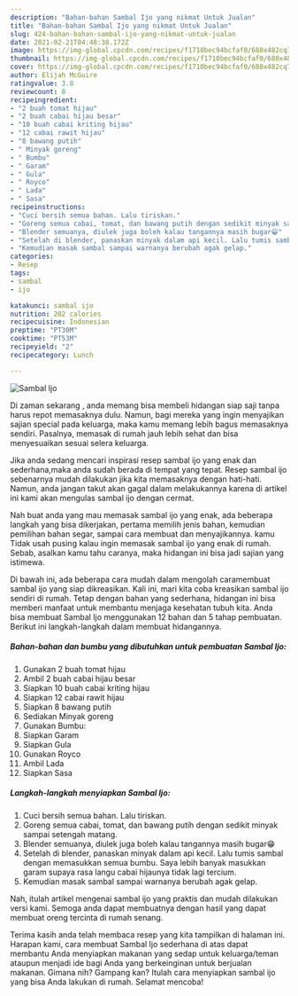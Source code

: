 ```yaml
---
description: "Bahan-bahan Sambal Ijo yang nikmat Untuk Jualan"
title: "Bahan-bahan Sambal Ijo yang nikmat Untuk Jualan"
slug: 424-bahan-bahan-sambal-ijo-yang-nikmat-untuk-jualan
date: 2021-02-21T04:48:38.172Z
image: https://img-global.cpcdn.com/recipes/f1710bec94bcfaf0/680x482cq70/sambal-ijo-foto-resep-utama.jpg
thumbnail: https://img-global.cpcdn.com/recipes/f1710bec94bcfaf0/680x482cq70/sambal-ijo-foto-resep-utama.jpg
cover: https://img-global.cpcdn.com/recipes/f1710bec94bcfaf0/680x482cq70/sambal-ijo-foto-resep-utama.jpg
author: Elijah McGuire
ratingvalue: 3.8
reviewcount: 8
recipeingredient:
- "2 buah tomat hijau"
- "2 buah cabai hijau besar"
- "10 buah cabai kriting hijau"
- "12 cabai rawit hijau"
- "8 bawang putih"
- " Minyak goreng"
- " Bumbu"
- " Garam"
- " Gula"
- " Royco"
- " Lada"
- " Sasa"
recipeinstructions:
- "Cuci bersih semua bahan. Lalu tiriskan."
- "Goreng semua cabai, tomat, dan bawang putih dengan sedikit minyak sampai setengah matang."
- "Blender semuanya, diulek juga boleh kalau tangannya masih bugar😁"
- "Setelah di blender, panaskan minyak dalam api kecil. Lalu tumis sambal dengan memasukkan semua bumbu. Saya lebih banyak masukkan garam supaya rasa langu cabai hijaunya tidak lagi tercium."
- "Kemudian masak sambal sampai warnanya berubah agak gelap."
categories:
- Resep
tags:
- sambal
- ijo

katakunci: sambal ijo 
nutrition: 202 calories
recipecuisine: Indonesian
preptime: "PT30M"
cooktime: "PT53M"
recipeyield: "2"
recipecategory: Lunch

---
```



![Sambal Ijo](https://img-global.cpcdn.com/recipes/f1710bec94bcfaf0/680x482cq70/sambal-ijo-foto-resep-utama.jpg)

Di zaman  sekarang , anda memang bisa membeli hidangan siap saji tanpa harus repot memasaknya dulu. Namun, bagi mereka yang ingin menyajikan sajian special pada keluarga, maka kamu memang lebih bagus memasaknya sendiri. Pasalnya, memasak di rumah jauh lebih sehat dan bisa menyesuaikan sesuai selera keluarga.

Jika anda sedang mencari inspirasi resep sambal ijo yang enak dan sederhana,maka anda sudah berada di tempat yang tepat. Resep sambal ijo  sebenarnya mudah dilakukan jika kita memasaknya dengan hati-hati. Namun, anda jangan takut akan gagal dalam melakukannya 
karena di artikel ini kami akan mengulas sambal ijo dengan cermat.  



Nah buat anda yang mau memasak sambal ijo yang enak, ada beberapa langkah yang bisa dikerjakan, pertama memilih jenis bahan, kemudian pemilihan bahan segar, sampai cara membuat dan menyajikannya. kamu Tidak usah pusing kalau ingin memasak sambal ijo yang enak di rumah. Sebab, asalkan kamu  tahu caranya, maka hidangan ini bisa jadi sajian yang istimewa.

Di bawah ini, ada beberapa cara mudah dalam mengolah caramembuat sambal ijo yang siap dikreasikan. Kali ini, mari kita coba kreasikan sambal ijo sendiri di rumah. Tetap dengan bahan yang sederhana, hidangan ini bisa memberi manfaat untuk membantu menjaga kesehatan tubuh kita. Anda bisa membuat Sambal Ijo menggunakan 12 bahan dan 5 tahap pembuatan. Berikut ini langkah-langkah dalam membuat hidangannya.

<!--inarticleads1-->

##### Bahan-bahan dan bumbu yang dibutuhkan untuk pembuatan Sambal Ijo:

1. Gunakan 2 buah tomat hijau
1. Ambil 2 buah cabai hijau besar
1. Siapkan 10 buah cabai kriting hijau
1. Siapkan 12 cabai rawit hijau
1. Siapkan 8 bawang putih
1. Sediakan  Minyak goreng
1. Gunakan  Bumbu:
1. Siapkan  Garam
1. Siapkan  Gula
1. Gunakan  Royco
1. Ambil  Lada
1. Siapkan  Sasa




<!--inarticleads2-->

##### Langkah-langkah menyiapkan Sambal Ijo:

1. Cuci bersih semua bahan. Lalu tiriskan.
1. Goreng semua cabai, tomat, dan bawang putih dengan sedikit minyak sampai setengah matang.
1. Blender semuanya, diulek juga boleh kalau tangannya masih bugar😁
1. Setelah di blender, panaskan minyak dalam api kecil. Lalu tumis sambal dengan memasukkan semua bumbu. Saya lebih banyak masukkan garam supaya rasa langu cabai hijaunya tidak lagi tercium.
1. Kemudian masak sambal sampai warnanya berubah agak gelap.




Nah, itulah artikel mengenai  sambal ijo  yang praktis dan mudah dilakukan versi kami. Semoga anda dapat membuatnya dengan hasil yang dapat membuat oreng tercinta di rumah senang. 

Terima kasih anda telah membaca resep yang kita tampilkan di halaman ini. Harapan kami, cara membuat  Sambal Ijo sederhana di atas dapat membantu Anda menyiapkan makanan yang sedap untuk keluarga/teman ataupun menjadi ide bagi Anda yang berkeinginan untuk berjualan makanan. Gimana nih? Gampang kan? Itulah cara menyiapkan sambal ijo yang bisa Anda lakukan di rumah. Selamat mencoba!

